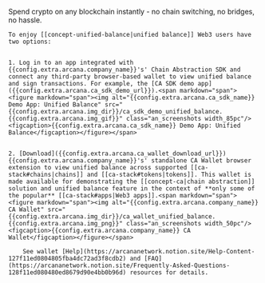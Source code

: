 Spend crypto on any blockchain instantly - no chain switching, no bridges, no hassle.

    To enjoy [[concept-unified-balance|unified balance]] Web3 users have two options:

    
    1. Log in to an app integrated with {{config.extra.arcana.company_name}}'s' Chain Abstraction SDK and connect any third-party browser-based wallet to view unified balance and sign transactions. For example, the [CA SDK demo app]({{config.extra.arcana.ca_sdk_demo_url}}).<span markdown="span"><figure markdown="span"><img alt="{{config.extra.arcana.ca_sdk_name}} Demo App: Unified Balance" src="{{config.extra.arcana.img_dir}}/ca_sdk_demo_unified_balance.{{config.extra.arcana.img_gif}}" class="an_screenshots width_85pc"/><figcaption>{{config.extra.arcana.ca_sdk_name}} Demo App: Unified Balance</figcaption></figure></span>

    
    2. [Download]({{config.extra.arcana.ca_wallet_download_url}}) {{config.extra.arcana.company_name}}'s' standalone CA Wallet browser extension to view unified balance across supported [[ca-stack#chains|chains]] and [[ca-stack#tokens|tokens]]. This wallet is made available for demonstrating the [[concept-ca|chain abstraction]] solution and unified balance feature in the context of **only some of the popular** [[ca-stack#apps|Web3 apps]].<span markdown="span"><figure markdown="span"><img alt="{{config.extra.arcana.company_name}} CA Wallet" src="{{config.extra.arcana.img_dir}}/ca_wallet_unified_balance.{{config.extra.arcana.img_png}}" class="an_screenshots width_50pc"/><figcaption>{{config.extra.arcana.company_name}} CA Wallet</figcaption></figure></span>

        See wallet [Help](https://arcananetwork.notion.site/Help-Content-127f11ed0804805fba4dc72ad3f8cdb2) and [FAQ](https://arcananetwork.notion.site/Frequently-Asked-Questions-128f11ed080480ed8679d90e4bb0b96d) resources for details.